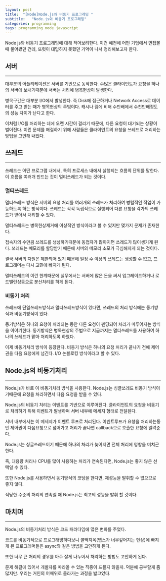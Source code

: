 ```yaml
---
layout: post
title:  "[Node]Node.js와 비동기 프로그래밍 "
subtitle:   "Node.js와 비동기 프로그래밍"
categories: programming
tags: programming node javascript
---
```


Node js와 비동기 프로그래밍에 대해 적어보려한다. 이건 예전에 어떤 기업에서 면접볼 때 물어봤던 건데, 또렷이 대답하지 못했던 기억이 나서 정리해보고자 한다.

## 서버

---

대부분의 어플리케이션은 서버를 기반으로 동작한다. 수많은 클라이언트가 요청을 하나의 서버에 보내기때문에 서버는 처리에 병목현상이 발생한다.

병목구간은 대부분 I/O에서 발생한다. 즉 Disk에 접근하거나 Network Access로 데이터를 주고 받는 때가 병목현상의 주범이다. 캐시나 램에 비해 수만배에서 수천만배정도의 성능 차이가 난다고 한다.

이처럼 I/O를 처리하는 데에 오랜 시간이 걸리기 때문에, 다른 요청이 대기되는 상황이 벌어진다. 이런 문제를 해결하기 위해 사람들은 클라이언트의 요청을 쓰레드로 처리하는 방법을 고안해 내었다.

## 쓰레드 

---

쓰레드는 어떤 프로그램 내에서, 특히 프로세스 내에서 실행되는 흐름의 단위를 말한다. 이 흐름을 여러개 만드는 것이 멀티쓰레드가 되는 것이다.

### 멀티쓰레드

멀티쓰레드 방식은 서버의 요청 처리를 여러개의 쓰레드가 처리하여 병렬적인 작업이 가능하도록 하는 방식이다. 쓰레드는 각각 독립적으로 실행되어 다른 요청을 각가의 쓰레드가 받아서 처리할 수 있다.

멀티쓰레드는 병목헌상제거에 이상적인 방식이라고 볼 수 있지만 몇가지 문제가 존재한다.

접속자의 수만큼 쓰레드를 생성하기때문에 동접자가 많아지면 쓰레드가 많이생기게 된다. 쓰레드는 메모리를 할당받기 때문에 서버의 메모리 소모가 극심해지게 되는 것이다.

결국 서버의 자원은 제한되어 있기 때문에 일정 수 이상의 쓰레드는 생성할 수 없고, 프로그래머는 다시 고민에 빠지게 된다.

멀티쓰레드의 이런 한계때문에 실무에서는 서버에 많은 돈을 써서 업그레이드하거나 로드밸런싱등으로 분산처리를 하게 된다.

### 비동기 처리

쓰레드에 단일쓰레드방식과 멀티쓰레드방식이 있다면, 쓰레드의 처리 방식에는 동기방식과 비동기방식이 있다.

동기방식은 하나의 요청이 처리되는 동안 다른 요청이 펜딩되어 처리가 미루어지는 방식을 이야기한다. 동기방식은 병목현상의 주범으로 지금까지는 멀티쓰레드를 사용하여 하나의 쓰레드가 맡아 처리하도록 하였다.

이제 비동기처리 방식이 등장한다. 비동기 방식은 하나의 요청 처리가 끝나기 전에 제어권을 다음 요청에게 넘긴다. I/O 논블로킹 방식이라고 할 수 있다.

## Node.js의 비동기처리

---

Node.js가 바로 이 비동기처리 방식을 사용한다. Node.js는 싱글쓰레드 비동기 방식이기때문에 요청을 처리하면서 다음 요청을 받을 수 있다.

Node.js의 비동기 처리는 이벤트를 기반으로 이루어진다. 클라이언트의 요청을 비동기로 처리하기 위해 이벤트가 발생하며 서버 내부에 메세지 형태로 전달된다.

서버 내부에서는 이 메세지가 이벤트 루프로 처리된다. 이벤트루프가 요청을 처리하는동안 제어권이 다음요청으로 넘어가고 처리가 끝나면 callback으로 호출한 요청에 알려준다.

Node.js는 싱글쓰레드이기 때문에 하나의 처리가 늦어지면 전체 처리에 영향을 미치곤한다.

즉, 대용량 처리나 CPU를 많이 사용하는 처리가 연속된다면, Node.js는 좋지 않은 선택일 수 있다.

또한 Node.js를 사용하면서 동기방식의 코딩을 한다면, 제성능을 발휘할 수 없으므로 좋지 않다.

적당한 수준의 처리의 연속일 때 Node.js는 최고의 성능을 발휘 할 것이다.


## 마치며

---

Node.js의 비동기처리 방식은 코드 패러다임에 많은 변화를 주었다.

코드를 비동기적으로 프로그래밍하다보니 콜백지옥(뎁스가 너무깊어지는 현상)에 빠지게 된 프로그래머들은 async와 같은 방법을 고안하게 된다.

또한 너무 큰 처리의 경우를 아주 잘게 나누어서 처리하는 방법도 고안하게 된다.

문제 해결에 있어서 개발자를 따라올 수 있는 직종이 드믈지 않을까. 덕분에 공부할게 좀 많지만. 우리는 거인의 어깨위로 올라가는 과정을 밟고있다.


